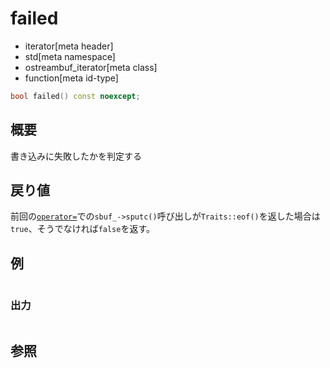 # failed
* iterator[meta header]
* std[meta namespace]
* ostreambuf_iterator[meta class]
* function[meta id-type]

```cpp
bool failed() const noexcept;
```

## 概要
書き込みに失敗したかを判定する


## 戻り値
前回の[`operator=`](/reference/iterator/ostreambuf_iterator/op_assign.md)での`sbuf_->sputc()`呼び出しが`Traits::eof()`を返した場合は`true`、そうでなければ`false`を返す。


## 例
```cpp
```

### 出力
```
```

## 参照
